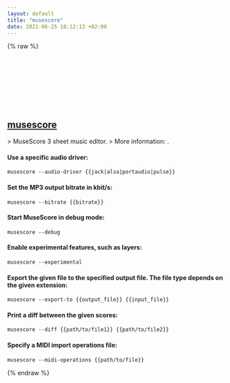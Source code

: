 ```yaml
---
layout: default
title: "musescore"
date: 2021-06-25 18:12:13 +02:00
---
```

{% raw %}
<h2 id="musescore">
  <a href="/en/common/musescore.html">musescore</a> <a href="#musescore"><svg class="icon">
    <use href="/assets/images/unicode_sprite.svg#link" />
  </svg></a>
</h2>
> MuseScore 3 sheet music editor.
> More information: <https://musescore.org/en/handbook/3/command-line-options>.

#### Use a specific audio driver:
```shell
musescore --audio-driver {{jack|alsa|portaudio|pulse}}
```
#### Set the MP3 output bitrate in kbit/s:
```shell
musescore --bitrate {{bitrate}}
```
#### Start MuseScore in debug mode:
```shell
musescore --debug
```
#### Enable experimental features, such as layers:
```shell
musescore --experimental
```
#### Export the given file to the specified output file. The file type depends on the given extension:
```shell
musescore --export-to {{output_file}} {{input_file}}
```
#### Print a diff between the given scores:
```shell
musescore --diff {{path/to/file1}} {{path/to/file2}}
```
#### Specify a MIDI import operations file:
```shell
musescore --midi-operations {{path/to/file}}
```
{% endraw %}